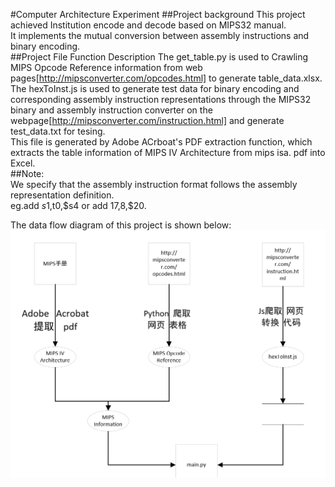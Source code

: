 #Computer Architecture Experiment
##Project background
This project achieved Institution encode and decode based on MIPS32 manual.  
It implements the mutual conversion between assembly instructions and binary encoding.  
##Project File Function Description
The get_table.py is used to Crawling MIPS Opcode Reference information from web pages[http://mipsconverter.com/opcodes.html] to generate table_data.xlsx.  
The hexToInst.js is used to generate test data for binary encoding and corresponding assembly instruction representations through the MIPS32 binary and assembly instruction converter on the webpage[http://mipsconverter.com/instruction.html] and generate test_data.txt for tesing.  
This file is generated by Adobe ACrboat's PDF extraction function, which extracts the table information of MIPS IV Architecture from mips isa. pdf into Excel.  
##Note:  
We specify that the assembly instruction format follows the assembly representation definition.  
eg.add $s1,$t0,$s4 or add $17,$8,$20.  

The data flow diagram of this project is shown below:![数据流图](数据流图.png)